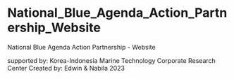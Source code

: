 # National_Blue_Agenda_Action_Partnership_Website

National Blue Agenda Action Partnership - Website

supported by: Korea-Indonesia Marine Technology Corporate Research Center
Created by: Edwin & Nabila 2023
